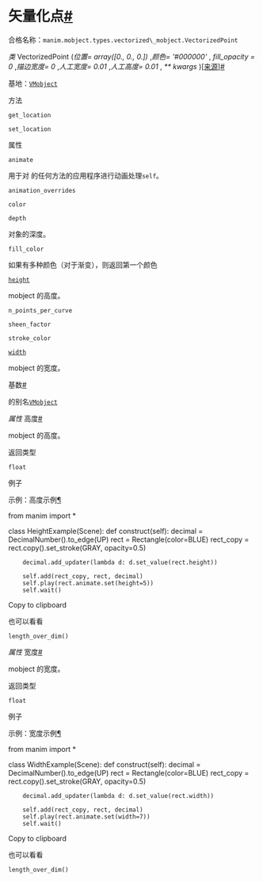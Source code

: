 # 矢量化点[#](#vectorizedpoint "此标题的固定链接")

合格名称：`manim.mobject.types.vectorized\_mobject.VectorizedPoint`

_类_ VectorizedPoint (_位置= array(\[0., 0., 0.\])_ ,_颜色= '#000000'_ , _fill_opacity = 0_ ,_描边宽度= 0_ ,_人工宽度= 0.01_ ,_人工高度= 0.01_ , _\*\* kwargs_ )[\[来源\]](../_modules/manim/mobject/types/vectorized_mobject.html#VectorizedPoint)[#](#manim.mobject.types.vectorized_mobject.VectorizedPoint "此定义的固定链接")

基地：[`VMobject`](manim.mobject.types.vectorized_mobject.VMobject.html#manim.mobject.types.vectorized_mobject.VMobject "manim.mobject.types.vectorized_mobject.VMobject")

方法

`get_location`

`set_location`

属性

`animate`

用于对 的任何方法的应用程序进行动画处理`self`。

`animation_overrides`

`color`

`depth`

对象的深度。

`fill_color`

如果有多种颜色（对于渐变），则返回第一个颜色

[`height`](#manim.mobject.types.vectorized_mobject.VectorizedPoint.height "manim.mobject.types.vectorized_mobject.VectorizedPoint.height")

mobject 的高度。

`n_points_per_curve`

`sheen_factor`

`stroke_color`

[`width`](#manim.mobject.types.vectorized_mobject.VectorizedPoint.width "manim.mobject.types.vectorized_mobject.VectorizedPoint.width")

mobject 的宽度。

基数[#](#manim.mobject.types.vectorized_mobject.VectorizedPoint.basecls "此定义的固定链接")

的别名[`VMobject`](manim.mobject.types.vectorized_mobject.VMobject.html#manim.mobject.types.vectorized_mobject.VMobject "manim.mobject.types.vectorized_mobject.VMobject")

_属性_ 高度[#](#manim.mobject.types.vectorized_mobject.VectorizedPoint.height "此定义的固定链接")

mobject 的高度。

返回类型

`float`

例子

示例：高度示例[¶](#heightexample)

from manim import \*

class HeightExample(Scene):
def construct(self):
decimal = DecimalNumber().to_edge(UP)
rect = Rectangle(color=BLUE)
rect_copy = rect.copy().set_stroke(GRAY, opacity=0.5)

        decimal.add_updater(lambda d: d.set_value(rect.height))

        self.add(rect_copy, rect, decimal)
        self.play(rect.animate.set(height=5))
        self.wait()

Copy to clipboard

也可以看看

`length_over_dim()`

_属性_ 宽度[#](#manim.mobject.types.vectorized_mobject.VectorizedPoint.width "此定义的固定链接")

mobject 的宽度。

返回类型

`float`

例子

示例：宽度示例[¶](#widthexample)

from manim import \*

class WidthExample(Scene):
def construct(self):
decimal = DecimalNumber().to_edge(UP)
rect = Rectangle(color=BLUE)
rect_copy = rect.copy().set_stroke(GRAY, opacity=0.5)

        decimal.add_updater(lambda d: d.set_value(rect.width))

        self.add(rect_copy, rect, decimal)
        self.play(rect.animate.set(width=7))
        self.wait()

Copy to clipboard

也可以看看

`length_over_dim()`
